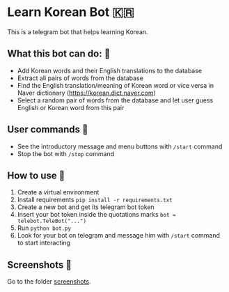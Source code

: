 # Learn Korean Bot 🇰🇷

This is a telegram bot that helps learning Korean. 

## What this bot can do: 👾

-	Add Korean words and their English translations to the database
-	Extract all pairs of words from the database
-	Find the English translation/meaning of Korean word or vice versa in Naver dictionary (https://korean.dict.naver.com)
-	Select a random pair of words from the database and let user guess English or Korean word from this pair

## User commands 🔧

-	See the introductory message and menu buttons with `/start` command
-	Stop the bot with `/stop` command

## How to use 📱
1.	Create a virtual environment
2.	Install requirements `pip install -r requirements.txt`
3.	Create a new bot and get its telegram bot token
4.	Insert your bot token inside the quotations marks `bot = telebot.TeleBot("...")`
5.	Run `python bot.py`
6.	Look for your bot on telegram and message him with `/start` command to start interacting

## Screenshots 📁

Go to the folder [screenshots](screenshots).

